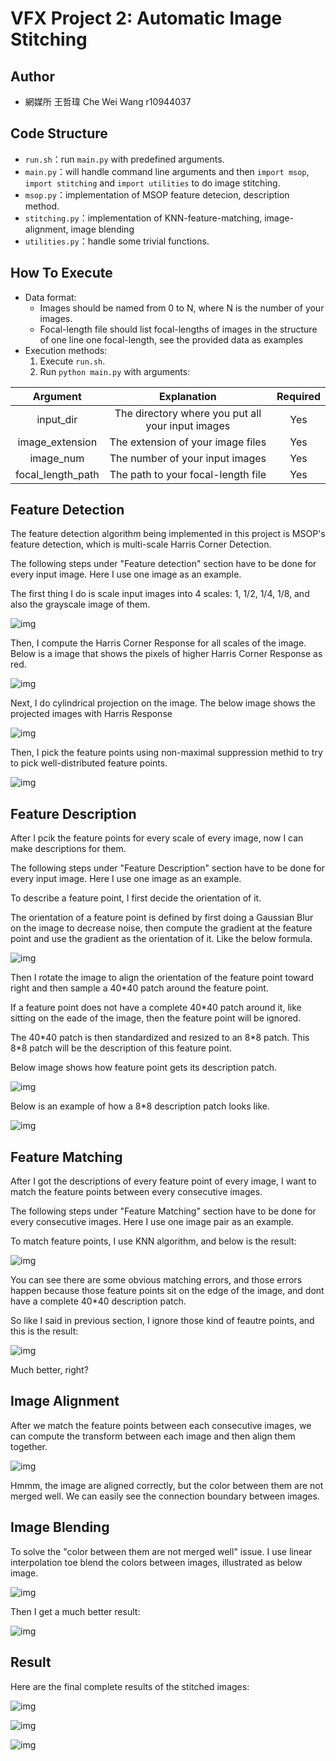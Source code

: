 # VFX Project 2: Automatic Image Stitching

## Author

- 網媒所 王哲瑋 Che Wei Wang r10944037


## Code Structure

- `run.sh`：run `main.py` with predefined arguments.
- `main.py`：will handle command line arguments and then `import msop`, `import stitching` and `import utilities` to do image stitching.
- `msop.py`：implementation of MSOP feature detecion, description method.
- `stitching.py`：implementation of KNN-feature-matching, image-alignment, image blending
- `utilities.py`：handle some trivial functions.


## How To Execute
- Data format:
	- Images should be named from 0 to N, where N is the number of your images.
	- Focal-length file should list focal-lengths of images in the structure of one line one focal-length, see the provided data as examples
- Execution methods:
	1. Execute `run.sh`.
	2. Run `python main.py` with arguments:

|  Argument  |                         Explanation                          | Required |
| :--------: | :----------------------------------------------------------: | :------: |
| input_dir  |                 The directory where you put all your input images|   Yes    |
| image_extension | The extension of your image files | Yes |
| image_num | The number of your input images | Yes |
| focal_length_path |            The path to your focal-length file             | Yes |


## Feature Detection

The feature detection algorithm being implemented in this project is MSOP's feature detection, which is multi-scale Harris Corner Detection.

The following steps under "Feature detection" section have to be done for every input image. Here I use one image as an example.

The first thing I do is scale input images into 4 scales: 1, 1/2, 1/4, 1/8, and also the grayscale image of them.

![img](https://github.com/wayne0419/NTUVFX/blob/main/proj2/readme_material/1_build_img_pyramid.png?raw=true)

Then, I compute the Harris Corner Response for all scales of the image. Below is a image that shows the pixels of higher Harris Corner Response as red.

![img](https://github.com/wayne0419/NTUVFX/blob/main/proj2/readme_material/2_compute_harris_response.png?raw=true)

Next, I do cylindrical projection on the image. The below image shows the projected images with Harris Response

![img](https://github.com/wayne0419/NTUVFX/blob/main/proj2/readme_material/3_cylindrical_proj_img_and_response.png?raw=true)

Then, I pick the feature points using non-maximal suppression methid to try to pick well-distributed feature points.

![img](https://github.com/wayne0419/NTUVFX/blob/main/proj2/readme_material/4_get_feature_points.png?raw=true)

## Feature Description

After I pcik the feature points for every scale of every image, now I can make descriptions for them.

The following steps under "Feature Description" section have to be done for every input image. Here I use one image as an example.

To describe a feature point, I first decide the orientation of it.

The orientation of a feature point is defined by first doing a Gaussian Blur on the image to decrease noise, then compute the gradient at the feature point and use the gradient as the orientation of it. Like the below formula.

![img](https://github.com/wayne0419/NTUVFX/blob/main/proj2/readme_material/formula1.png?raw=true)

Then I rotate the image to align the orientation of the feature point toward right and then sample a 40\*40 patch around the feature point.

If a feature point does not have a complete 40\*40 patch around it, like sitting on the eade of the image, then the feature point will be ignored.

The 40\*40 patch is then standardized and resized to an 8\*8 patch. This 8\*8 patch will be the description of this feature point.

Below image shows how feature point gets its description patch.

![img](https://github.com/wayne0419/NTUVFX/blob/main/proj2/readme_material/5_get_descriptions__ignoreIncompleteDescription.png?raw=true)

Below is an example of how a 8*8 description patch looks like.

![img](https://github.com/wayne0419/NTUVFX/blob/main/proj2/readme_material/6_description_patch_example.png?raw=true)

## Feature Matching

After I got the descriptions of every feature point of every image, I want to match the feature points between every consecutive images.

The following steps under "Feature Matching" section have to be done for every consecutive images. Here I use one image pair as an example.

To match feature points, I use KNN algorithm, and below is the result:

![img](https://github.com/wayne0419/NTUVFX/blob/main/proj2/readme_material/7_2_pairwise_alignment_without_ignore.png?raw=true)

You can see there are some obvious matching errors, and those errors happen because those feature points sit on the edge of the image, and dont have a complete 40*40 description patch. 

So like I said in previous section, I ignore those kind of feautre points, and this is the result:

![img](https://github.com/wayne0419/NTUVFX/blob/main/proj2/readme_material/7_1_pairwise_alignment.png?raw=true)

Much better, right?

## Image Alignment

After we match the feature points between each consecutive images, we can compute the transform between each image and then align them together.

![img](https://github.com/wayne0419/NTUVFX/blob/main/proj2/readme_material/9_2_combine_without_blending.png?raw=true)

Hmmm, the image are aligned correctly, but the color between them are not merged well. We can easily see the connection boundary between images.

## Image Blending

To solve the "color between them are not merged well" issue. I use linear interpolation toe blend the colors between images, illustrated as below image.

![img](https://github.com/wayne0419/NTUVFX/blob/main/proj2/readme_material/formula2.png?raw=true)

Then I get a much better result:

![img](https://github.com/wayne0419/NTUVFX/blob/main/proj2/readme_material/9_1_combine_with_blending.png?raw=true)

## Result

Here are the final complete results of the stitched images:

![img](https://github.com/wayne0419/NTUVFX/blob/main/proj2/readme_material/10_result.png?raw=true)

![img](https://github.com/wayne0419/NTUVFX/blob/main/proj2/readme_material/10_result_library.png?raw=true)

![img](https://github.com/wayne0419/NTUVFX/blob/main/proj2/readme_material/10_result_mountain.png?raw=true)
